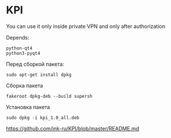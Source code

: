 # KPI
You can use it only inside private VPN and only after authorization

Depends:
```
python-qt4
python3-pyqt4
```
Перед сборкой пакета:
```
sudo apt-get install dpkg
```

Сборка пакета
```
fakeroot dpkg-deb --build supersh
```

Установка пакета
```
sudo dpkg -i kpi_1.0_all.deb
```

https://github.com/ink-ru/KPI/blob/master/README.md
